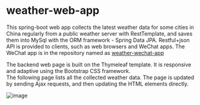 # weather-web-app
This spring-boot web app collects the latest weather data for some cities in China regularly from a public weather server with RestTemplate, and saves them into MySql with the ORM framework - Spring Data JPA. Restful+json API is provided to clients, such as web browsers and WeChat apps. The WeChat app is in the repository named as [weather-wechat-app](https://github.com/wjhlisa/weather-wechat-app)  
  
The backend web page is built on the Thymeleaf template. It is responsive and adaptive using the Bootstrap CSS framework.  
The following page lists all the collected weather data. The page is updated by sending Ajax requests, and then updating the HTML elements directly.  
    
![image](https://github.com/wjhlisa/weather-web-app/blob/master/tq.gif)  
